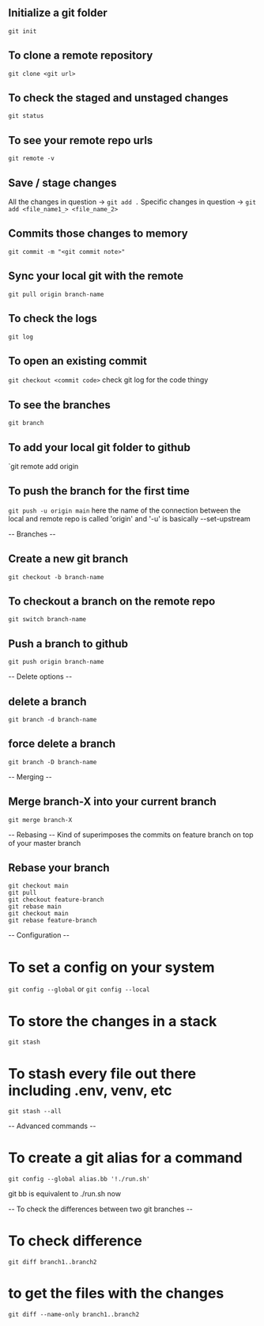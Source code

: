 ## Initialize a git folder
`git init`

## To clone a remote repository
`git clone <git url>`

## To check the staged and unstaged changes
`git status`

## To see your remote repo urls
`git remote -v`

## Save / stage changes
All the changes in question -> `git add .`
Specific changes in question -> `git add <file_name1_> <file_name_2>`

## Commits those changes to memory
`git commit -m "<git commit note>"`

## Sync your local git with the remote
`git pull origin branch-name`

## To check the logs
`git log`

## To open an existing commit
`git checkout <commit code>` 
check git log for the code thingy

## To see the branches
`git branch`

## To add your local git folder to github
`git remote add origin <local-git-path>

## To push the branch for the first time
`git push -u origin main` 
here the name of the connection between the local and remote repo is called 'origin' and '-u' is basically --set-upstream

-- Branches --
## Create a new git branch
`git checkout -b branch-name`

## To checkout a branch on the remote repo
`git switch branch-name`

## Push a branch to github
`git push origin branch-name`

-- Delete options --
## delete a branch
`git branch -d branch-name`

## force delete a branch
`git branch -D branch-name`

-- Merging --
## Merge branch-X into your current branch
`git merge branch-X`

-- Rebasing --
Kind of superimposes the commits on feature branch on top of your master branch

## Rebase your branch
```
git checkout main
git pull
git checkout feature-branch
git rebase main
git checkout main
git rebase feature-branch
```

-- Configuration --
# To set a config on your system
`git config --global`
or
`git config --local`

# To store the changes in a stack
`git stash`

# To stash every file out there including .env, venv, etc
`git stash --all`

-- Advanced commands --
# To create a git alias for a command
`git config --global alias.bb '!./run.sh'`

git bb is equivalent to ./run.sh now

-- To check the differences between two git branches --
# To check difference
`git diff branch1..branch2`

# to get the files with the changes
`git diff --name-only branch1..branch2`
